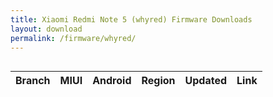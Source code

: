 ```yaml
---
title: Xiaomi Redmi Note 5 (whyred) Firmware Downloads
layout: download
permalink: /firmware/whyred/
---
```

<div style="overflow-x:auto;">
<table id="firmware" class="compact row-border" style="width:100%">
    <thead>
        <tr>
            <th>Branch</th>
            <th>MIUI</th>
            <th>Android</th>
            <th>Region</th>
            <th>Updated</th>
            <th>Link</th>
        </tr>
    </thead>
    <script>loadLatest('whyred')</script>
</table>
</div>